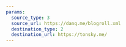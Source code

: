 ```yaml
---
params:
  source_type: 3
  source_url: https://danq.me/blogroll.xml
  destination_type: 2
  destination_url: https://tonsky.me/
---
```

